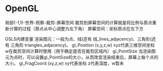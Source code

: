 # OpenGL
局部(-1,1)-世界-观察-裁剪-屏幕空间
裁剪到屏幕空间的计算就是将比例与原点重新计算的过程（原点从中心调整为左下角）
屏幕空间：坐标原点在左下方

GSLS内建变量
渲染图元：一般为点、线(还有 线_lines_adjacency)、三角形(还有 三角形 triangles_adjacency)。
gl_Position (x,y,z,w) xyz代表三维空间坐标 w在裁剪空间计算时使用（用于确定是否在裁剪区域内）
gl_PointSize 当渲染图元为点时，可以设置gl_PointSize的大小，从而改变渲染结束后，屏幕上每个点的大小。
gl_FragCoord (xy,z,w) xy代表坐标 z代表深度，w暂未

